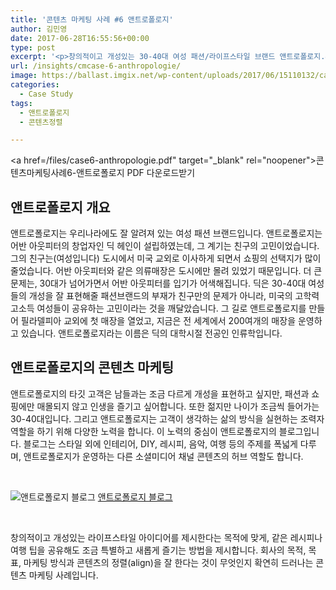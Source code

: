 ```yaml
---
title: '콘텐츠 마케팅 사례 #6 앤트로폴로지'
author: 김민영
date: 2017-06-28T16:55:56+00:00
type: post
excerpt: '<p>창의적이고 개성있는 30-40대 여성 패션/라이프스타일 브랜드 앤트로폴로지.&nbsp;앤트로폴로지의 콘텐츠 허브인 블로그는&nbsp;회사의 목적, 목표, 마케팅 방식과 콘텐츠의 정렬(align)을 잘 한다는 것이 무엇인지 확연히 드러나는 콘텐츠 마케팅 사례입니다. &nbsp;</p>'
url: /insights/cmcase-6-anthropologie/
image: https://ballast.imgix.net/wp-content/uploads/2017/06/15110132/case6-anthropologie.001.png.png?auto=compress,format
categories:
  - Case Study
tags:
  - 앤트로폴로지
  - 콘텐츠정렬

---
```

  <a href=/files/case6-anthropologie.pdf" target="_blank" rel="noopener">콘텐츠마케팅사례6-앤트로폴로지 PDF 다운로드받기</a>

## 앤트로폴로지 개요
앤트로폴로지는 우리나라에도 잘 알려져 있는 여성 패션 브랜드입니다. 앤트로폴로지는 어반 아웃피터의 창업자인 딕 헤인이 설립하였는데, 그 계기는 친구의 고민이었습니다. 그의 친구는(여성입니다) 도시에서 미국 교외로 이사하게 되면서 쇼핑의 선택지가 많이 줄었습니다. 어반 아웃피터와 같은 의류매장은 도시에만 몰려 있었기 때문입니다. 더 큰 문제는, 30대가 넘어가면서 어반 아웃피터를 입기가 어색해집니다.
딕은 30-40대 여성들의 개성을 잘 표현해줄 패션브랜드의 부재가 친구만의 문제가 아니라, 미국의 고학력 고소득 여성들이 공유하는 고민이라는 것을 깨달았습니다. 그 길로 앤트로폴로지를 만들어 필라델피아 교외에 첫 매장을 열었고, 지금은 전 세계에서 200여개의 매장을 운영하고 있습니다. 앤트로폴로지라는 이름은 딕의 대학시절 전공인 인류학입니다.

## 앤트로폴로지의 콘텐츠 마케팅
앤트로폴로지의 타깃 고객은 남들과는 조금 다르게 개성을 표현하고 싶지만, 패션과 쇼핑에만 매몰되지 않고 인생을 즐기고 싶어합니다. 또한 젊지만 나이가 조금씩 들어가는 30-40대입니다. 그리고 앤트로폴로지는 고객이 생각하는 삶의 방식을 실현하는 조력자 역할을 하기 위해 다양한 노력을 합니다.
이 노력의 중심이 앤트로폴로지의 블로그입니다. 블로그는 스타일 외에 인테리어, DIY, 레시피, 음악, 여행 등의 주제를 폭넓게 다루며, 앤트로폴로지가 운영하는 다른 소셜미디어 채널 콘텐츠의 허브 역할도 합니다.

&nbsp;

![앤트로폴로지 블로그](https://s3-ap-northeast-2.amazonaws.com/ballast-website-images/wp-content/uploads/2017/06/26225444/Screen-Shot-2018-03-26-at-10.51.55-PM.png)
[앤트로폴로지 블로그](https://blog.anthropologie.com/)

&nbsp;

창의적이고 개성있는 라이프스타일 아이디어를 제시한다는 목적에 맞게, 같은 레시피나 여행 팁을 공유해도 조금 특별하고 새롭게 즐기는 방법을 제시합니다. 회사의 목적, 목표, 마케팅 방식과 콘텐츠의 정렬(align)을 잘 한다는 것이 무엇인지 확연히 드러나는 콘텐츠 마케팅 사례입니다.